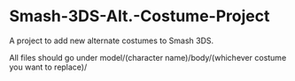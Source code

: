 # Smash-3DS-Alt.-Costume-Project

A project to add new alternate costumes to Smash 3DS.

All files should go under model/(character name)/body/(whichever costume you want to replace)/
